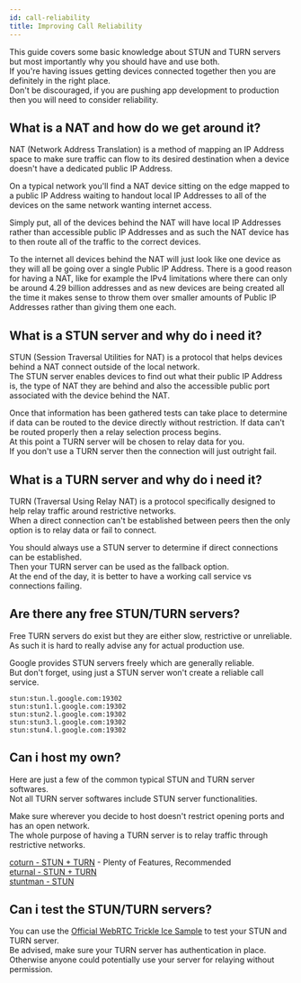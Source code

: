 ```yaml
---
id: call-reliability
title: Improving Call Reliability
---
```


This guide covers some basic knowledge about STUN and TURN servers but most importantly why you should have and use both.  
If you're having issues getting devices connected together then you are definitely in the right place.  
Don't be discouraged, if you are pushing app development to production then you will need to consider reliability.  

## What is a NAT and how do we get around it?

NAT (Network Address Translation) is a method of mapping an IP Address space to make sure traffic can flow to its desired destination when a device doesn't have a dedicated public IP Address.  

On a typical network you'll find a NAT device sitting on the edge mapped to a public IP Address waiting to handout local IP Addresses to all of the devices on the same network wanting internet access.  

Simply put, all of the devices behind the NAT will have local IP Addresses rather than accessible public IP Addresses and as such the NAT device has to then route all of the traffic to the correct devices.  

To the internet all devices behind the NAT will just look like one device as they will all be going over a single Public IP Address. There is a good reason for having a NAT, like for example the IPv4 limitations where there can only be around 4.29 billion addresses and as new devices are being created all the time it makes sense to throw them over smaller amounts of Public IP Addresses rather than giving them one each.  

## What is a STUN server and why do i need it?

STUN (Session Traversal Utilities for NAT) is a protocol that helps devices behind a NAT connect outside of the local network.  
The STUN server enables devices to find out what their public IP Address is, the type of NAT they are behind and also the accessible public port associated with the device behind the NAT.  

Once that information has been gathered tests can take place to determine if data can be routed to the device directly without restriction. If data can't be routed properly then a relay selection process begins.  
At this point a TURN server will be chosen to relay data for you.  
If you don't use a TURN server then the connection will just outright fail.  

## What is a TURN server and why do i need it?

TURN (Traversal Using Relay NAT) is a protocol specifically designed to help relay traffic around restrictive networks.  
When a direct connection can't be established between peers then the only option is to relay data or fail to connect.  

You should always use a STUN server to determine if direct connections can be established.  
Then your TURN server can be used as the fallback option.  
At the end of the day, it is better to have a working call service vs connections failing.  

## Are there any free STUN/TURN servers?

Free TURN servers do exist but they are either slow, restrictive or unreliable.  
As such it is hard to really advise any for actual production use.  

Google provides STUN servers freely which are generally reliable.  
But don't forget, using just a STUN server won't create a reliable call service.  

`stun:stun.l.google.com:19302`  
`stun:stun1.l.google.com:19302`  
`stun:stun2.l.google.com:19302`  
`stun:stun3.l.google.com:19302`  
`stun:stun4.l.google.com:19302`  

## Can i host my own?

Here are just a few of the common typical STUN and TURN server softwares.  
Not all TURN server softwares include STUN server functionalities.  

Make sure wherever you decide to host doesn't restrict opening ports and has an open network.  
The whole purpose of having a TURN server is to relay traffic through restrictive networks.  

[coturn - STUN + TURN](https://github.com/coturn/coturn) - Plenty of Features, Recommended  
[eturnal - STUN + TURN](https://eturnal.net/)  
[stuntman - STUN](https://stunprotocol.org/)  

## Can i test the STUN/TURN servers?

You can use the [Official WebRTC Trickle Ice Sample](https://webrtc.github.io/samples/src/content/peerconnection/trickle-ice/) to test your STUN and TURN server.  
Be advised, make sure your TURN server has authentication in place.  
Otherwise anyone could potentially use your server for relaying without permission.  